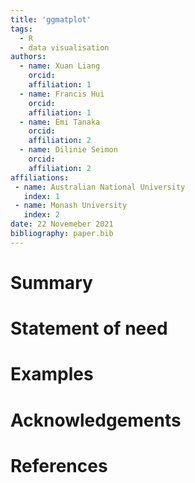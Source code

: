 ```yaml
---
title: 'ggmatplot'
tags:
  - R
  - data visualisation
authors:
  - name: Xuan Liang
    orcid: 
    affiliation: 1
  - name: Francis Hui
    orcid: 
    affiliation: 1
  - name: Emi Tanaka
    orcid:
    affiliation: 2
  - name: Dilinie Seimon
    orcid:
    affiliation: 2
affiliations:
 - name: Australian National University
   index: 1
 - name: Monash University
   index: 2
date: 22 Novemeber 2021
bibliography: paper.bib
---
```


# Summary



# Statement of need



# Examples



# Acknowledgements



# References
